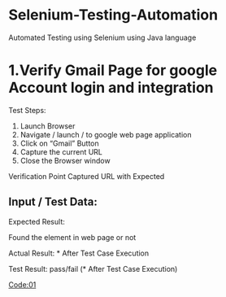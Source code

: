 # Selenium-Testing-Automation
Automated Testing using Selenium using Java language

# 1.Verify Gmail Page for google Account login and integration
Test Steps:
1. Launch Browser
2. Navigate / launch / to google web page application
3. Click on “Gmail” Button
4. Capture the current URL
5. Close the Browser window

Verification Point
Captured URL with Expected

Input / Test Data:
 --------------
 
Expected Result:

Found the element in web page or not

Actual Result: * After Test Case Execution

Test Result: pass/fail (* After Test Case Execution)

[Code:01]("https://github.com/Saurabh2509/Selenium-Testing-Automation/blob/main/Gmail_Testing.java")






